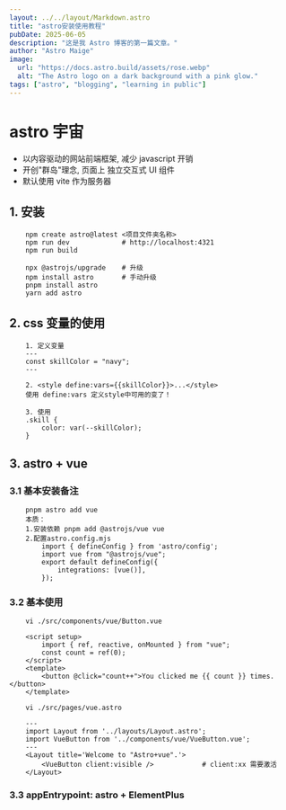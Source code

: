 ```yaml
---
layout: ../../layout/Markdown.astro
title: "astro安装使用教程"
pubDate: 2025-06-05
description: "这是我 Astro 博客的第一篇文章。"
author: "Astro Maige"
image:
  url: "https://docs.astro.build/assets/rose.webp"
  alt: "The Astro logo on a dark background with a pink glow."
tags: ["astro", "blogging", "learning in public"]
---
```


# astro 宇宙

- 以内容驱动的网站前端框架, 减少 javascript 开销
- 开创"群岛"理念, 页面上 独立交互式 UI 组件
- 默认使用 vite 作为服务器

## 1. 安装

```text
    npm create astro@latest <项目文件夹名称>
    npm run dev             # http://localhost:4321
    npm run build

    npx @astrojs/upgrade    # 升级
    npm install astro       # 手动升级
    pnpm install astro
    yarn add astro
```

## 2. css 变量的使用

```text
    1. 定义变量
    ---
    const skillColor = "navy";
    ---

    2. <style define:vars={{skillColor}}>...</style>
    使用 define:vars 定义style中可用的变了！

    3. 使用
    .skill {
		color: var(--skillColor);
    }
```

## 3. astro + vue

### 3.1 基本安装备注

```text
    pnpm astro add vue
    本质：
    1.安装依赖 pnpm add @astrojs/vue vue
    2.配置astro.config.mjs
        import { defineConfig } from 'astro/config';
        import vue from "@astrojs/vue";
        export default defineConfig({
            integrations: [vue()],
        });
```

### 3.2 基本使用

```text
    vi ./src/components/vue/Button.vue

    <script setup>
        import { ref, reactive, onMounted } from "vue";
        const count = ref(0);
    </script>
    <template>
        <button @click="count++">You clicked me {{ count }} times.</button>
    </template>
```

```text
    vi ./src/pages/vue.astro

    ---
    import Layout from '../layouts/Layout.astro';
    import VueButton from '../components/vue/VueButton.vue';
    ---
    <Layout title='Welcome to "Astro+vue".'>
        <VueButton client:visible />            # client:xx 需要激活
    </Layout>
```

### 3.3 appEntrypoint: astro + ElementPlus

```text

```
